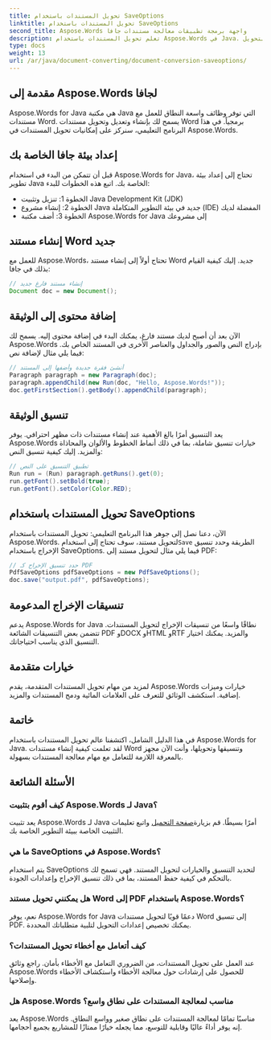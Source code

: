 ```yaml
---
title: تحويل المستندات باستخدام SaveOptions
linktitle: تحويل المستندات باستخدام SaveOptions
second_title: Aspose.Words واجهة برمجة تطبيقات معالجة مستندات جافا
description: تعلم تحويل المستندات باستخدام Aspose.Words في Java. دليل خطوة بخطوة وأمثلة التعليمات البرمجية والأسئلة الشائعة لتحويل Word إلى PDF بسلاسة.
type: docs
weight: 13
url: /ar/java/document-converting/document-conversion-saveoptions/
---
```


## مقدمة إلى Aspose.Words لجافا

Aspose.Words for Java هي مكتبة Java التي توفر وظائف واسعة النطاق للعمل مع مستندات Word. يسمح لك بإنشاء وتعديل وتحويل مستندات Word برمجياً. في هذا البرنامج التعليمي، سنركز على إمكانيات تحويل المستندات في Aspose.Words.

## إعداد بيئة جافا الخاصة بك

قبل أن تتمكن من البدء في استخدام Aspose.Words for Java، تحتاج إلى إعداد بيئة تطوير Java الخاصة بك. اتبع هذه الخطوات للبدء:

- الخطوة 1: تنزيل وتثبيت Java Development Kit (JDK)
- الخطوة 2: إنشاء مشروع Java جديد في بيئة التطوير المتكاملة (IDE) المفضلة لديك
- الخطوة 3: أضف مكتبة Aspose.Words for Java إلى مشروعك

## إنشاء مستند Word جديد

للعمل مع Aspose.Words، تحتاج أولاً إلى إنشاء مستند Word جديد. إليك كيفية القيام بذلك في جافا:

```java
// إنشاء مستند فارغ جديد
Document doc = new Document();
```

## إضافة محتوى إلى الوثيقة

الآن بعد أن أصبح لديك مستند فارغ، يمكنك البدء في إضافة محتوى إليه. يسمح لك Aspose.Words بإدراج النص والصور والجداول والعناصر الأخرى في المستند الخاص بك. فيما يلي مثال لإضافة نص:

```java
// أنشئ فقرة جديدة وأضفها إلى المستند
Paragraph paragraph = new Paragraph(doc);
paragraph.appendChild(new Run(doc, "Hello, Aspose.Words!"));
doc.getFirstSection().getBody().appendChild(paragraph);
```

## تنسيق الوثيقة

يعد التنسيق أمرًا بالغ الأهمية عند إنشاء مستندات ذات مظهر احترافي. يوفر Aspose.Words خيارات تنسيق شاملة، بما في ذلك أنماط الخطوط والألوان والمحاذاة والمزيد. إليك كيفية تنسيق النص:

```java
// تطبيق التنسيق على النص
Run run = (Run) paragraph.getRuns().get(0);
run.getFont().setBold(true);
run.getFont().setColor(Color.RED);
```

## تحويل المستندات باستخدام SaveOptions

 الآن، دعنا نصل إلى جوهر هذا البرنامج التعليمي: تحويل المستندات باستخدام Aspose.Words. لتحويل مستند، سوف تحتاج إلى استخدام`Save` الطريقة وحدد تنسيق الإخراج باستخدام SaveOptions. فيما يلي مثال لتحويل مستند إلى PDF:

```java
// حدد تنسيق الإخراج كـ PDF
PdfSaveOptions pdfSaveOptions = new PdfSaveOptions();
doc.save("output.pdf", pdfSaveOptions);
```

## تنسيقات الإخراج المدعومة

يدعم Aspose.Words for Java نطاقًا واسعًا من تنسيقات الإخراج لتحويل المستندات. تتضمن بعض التنسيقات الشائعة PDF وDOCX وHTML وRTF والمزيد. يمكنك اختيار التنسيق الذي يناسب احتياجاتك.

## خيارات متقدمة

لمزيد من مهام تحويل المستندات المتقدمة، يقدم Aspose.Words خيارات وميزات إضافية. استكشف الوثائق للتعرف على العلامات المائية ودمج المستندات والمزيد.

## خاتمة

في هذا الدليل الشامل، اكتشفنا عالم تحويل المستندات باستخدام Aspose.Words for Java. لقد تعلمت كيفية إنشاء مستندات Word وتنسيقها وتحويلها، وأنت الآن مجهز بالمعرفة اللازمة للتعامل مع مهام معالجة المستندات بسهولة.

## الأسئلة الشائعة

### كيف أقوم بتثبيت Aspose.Words لـ Java؟

 يعد تثبيت Aspose.Words لـ Java أمرًا بسيطًا. قم بزيارة[صفحة التحميل](https://releases.aspose.com/words/java/) واتبع تعليمات التثبيت الخاصة ببيئة التطوير الخاصة بك.

### ما هي SaveOptions في Aspose.Words؟

يتم استخدام SaveOptions لتحديد التنسيق والخيارات لتحويل المستند. فهي تسمح لك بالتحكم في كيفية حفظ المستند، بما في ذلك تنسيق الإخراج وإعدادات الجودة.

### هل يمكنني تحويل مستند Word إلى PDF باستخدام Aspose.Words؟

نعم، يوفر Aspose.Words for Java دعمًا قويًا لتحويل مستندات Word إلى تنسيق PDF. يمكنك تخصيص إعدادات التحويل لتلبية متطلباتك المحددة.

### كيف أتعامل مع أخطاء تحويل المستندات؟

عند العمل على تحويل المستندات، من الضروري التعامل مع الأخطاء بأمان. راجع وثائق Aspose.Words للحصول على إرشادات حول معالجة الأخطاء واستكشاف الأخطاء وإصلاحها.

### هل Aspose.Words مناسب لمعالجة المستندات على نطاق واسع؟

يعد Aspose.Words مناسبًا تمامًا لمعالجة المستندات على نطاق صغير وواسع النطاق. إنه يوفر أداءً عاليًا وقابلية للتوسع، مما يجعله خيارًا ممتازًا للمشاريع بجميع أحجامها.